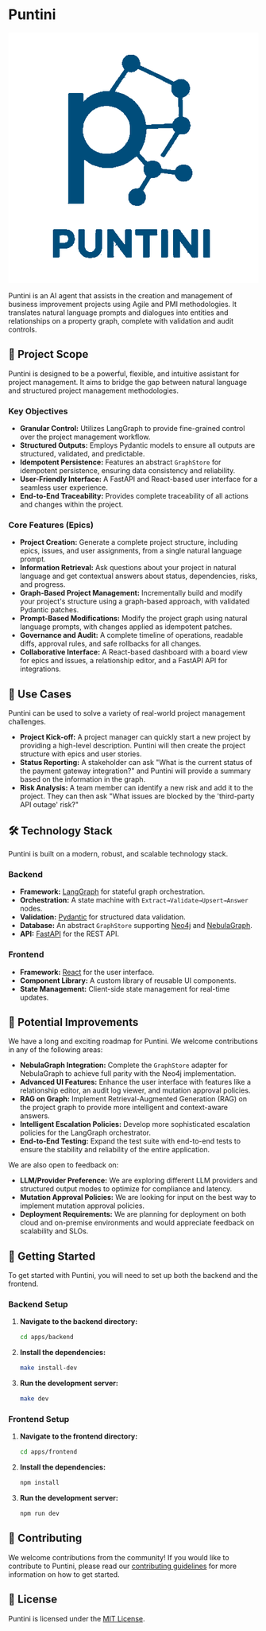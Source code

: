 # Puntini

![puntini](docs/puntini.gif)

Puntini is an AI agent that assists in the creation and management of business improvement projects using Agile and PMI methodologies. It translates natural language prompts and dialogues into entities and relationships on a property graph, complete with validation and audit controls.

## 🌟 Project Scope

Puntini is designed to be a powerful, flexible, and intuitive assistant for project management. It aims to bridge the gap between natural language and structured project management methodologies.

### Key Objectives

- **Granular Control:** Utilizes LangGraph to provide fine-grained control over the project management workflow.
- **Structured Outputs:** Employs Pydantic models to ensure all outputs are structured, validated, and predictable.
- **Idempotent Persistence:** Features an abstract `GraphStore` for idempotent persistence, ensuring data consistency and reliability.
- **User-Friendly Interface:** A FastAPI and React-based user interface for a seamless user experience.
- **End-to-End Traceability:** Provides complete traceability of all actions and changes within the project.

### Core Features (Epics)

- **Project Creation:** Generate a complete project structure, including epics, issues, and user assignments, from a single natural language prompt.
- **Information Retrieval:** Ask questions about your project in natural language and get contextual answers about status, dependencies, risks, and progress.
- **Graph-Based Project Management:** Incrementally build and modify your project's structure using a graph-based approach, with validated Pydantic patches.
- **Prompt-Based Modifications:** Modify the project graph using natural language prompts, with changes applied as idempotent patches.
- **Governance and Audit:** A complete timeline of operations, readable diffs, approval rules, and safe rollbacks for all changes.
- **Collaborative Interface:** A React-based dashboard with a board view for epics and issues, a relationship editor, and a FastAPI API for integrations.

## 🚀 Use Cases

Puntini can be used to solve a variety of real-world project management challenges.

- **Project Kick-off:** A project manager can quickly start a new project by providing a high-level description. Puntini will then create the project structure with epics and user stories.
- **Status Reporting:** A stakeholder can ask "What is the current status of the payment gateway integration?" and Puntini will provide a summary based on the information in the graph.
- **Risk Analysis:** A team member can identify a new risk and add it to the project. They can then ask "What issues are blocked by the 'third-party API outage' risk?"

## 🛠️ Technology Stack

Puntini is built on a modern, robust, and scalable technology stack.

### Backend

- **Framework:** [LangGraph](https://langchain-ai.github.io/langgraph/) for stateful graph orchestration.
- **Orchestration:** A state machine with `Extract→Validate→Upsert→Answer` nodes.
- **Validation:** [Pydantic](https://pydantic-docs.helpmanual.io/) for structured data validation.
- **Database:** An abstract `GraphStore` supporting [Neo4j](https://neo4j.com/) and [NebulaGraph](https://nebula-graph.io/).
- **API:** [FastAPI](https://fastapi.tiangolo.com/) for the REST API.

### Frontend

- **Framework:** [React](https://reactjs.org/) for the user interface.
- **Component Library:** A custom library of reusable UI components.
- **State Management:** Client-side state management for real-time updates.

## 🌱 Potential Improvements

We have a long and exciting roadmap for Puntini. We welcome contributions in any of the following areas:

- **NebulaGraph Integration:** Complete the `GraphStore` adapter for NebulaGraph to achieve full parity with the Neo4j implementation.
- **Advanced UI Features:** Enhance the user interface with features like a relationship editor, an audit log viewer, and mutation approval policies.
- **RAG on Graph:** Implement Retrieval-Augmented Generation (RAG) on the project graph to provide more intelligent and context-aware answers.
- **Intelligent Escalation Policies:** Develop more sophisticated escalation policies for the LangGraph orchestrator.
- **End-to-End Testing:** Expand the test suite with end-to-end tests to ensure the stability and reliability of the entire application.

We are also open to feedback on:

- **LLM/Provider Preference:** We are exploring different LLM providers and structured output modes to optimize for compliance and latency.
- **Mutation Approval Policies:** We are looking for input on the best way to implement mutation approval policies.
- **Deployment Requirements:** We are planning for deployment on both cloud and on-premise environments and would appreciate feedback on scalability and SLOs.

## 🏁 Getting Started

To get started with Puntini, you will need to set up both the backend and the frontend.

### Backend Setup

1.  **Navigate to the backend directory:**
    ```bash
    cd apps/backend
    ```
2.  **Install the dependencies:**
    ```bash
    make install-dev
    ```
3.  **Run the development server:**
    ```bash
    make dev
    ```

### Frontend Setup

1.  **Navigate to the frontend directory:**
    ```bash
    cd apps/frontend
    ```
2.  **Install the dependencies:**
    ```bash
    npm install
    ```
3.  **Run the development server:**
    ```bash
    npm run dev
    ```

## 🤝 Contributing

We welcome contributions from the community! If you would like to contribute to Puntini, please read our [contributing guidelines](AGENTS.md) for more information on how to get started.

## 📄 License

Puntini is licensed under the [MIT License](LICENSE).
